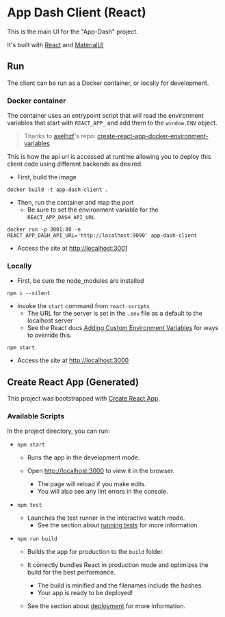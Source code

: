 # App Dash Client (React)
This is the main UI for the "App-Dash" project.

It's built with [React](https://reactjs.org/) and [MaterialUI](https://mui.com/)

## Run
The client can be run as a Docker container, or locally for development.

### Docker container
The container uses an entrypoint script that will read the environment variables that start with `REACT_APP_` and add them to the `window.ENV` object.

> Thanks to [axelhzf](https://github.com/axelhzf)'s repo: [create-react-app-docker-environment-variables](https://github.com/axelhzf/create-react-app-docker-environment-variables)

This is how the api url is accessed at runtime allowing you to deploy this client code using different backends as desired.

- First, build the image
    
```shell
docker build -t app-dash-client .
```

- Then, run the container and map the port
    - Be sure to set the environment variable for the `REACT_APP_DASH_API_URL`

```shell
docker run -p 3001:80 -e REACT_APP_DASH_API_URL='http://localhost:9090' app-dash-client
```
    
- Access the site at [http://localhost:3001](http://localhost:3001)

### Locally
- First, be sure the node_modules are installed
```shell
npm i --silent
```
    
- Invoke the `start` command from `react-scripts`
    - The URL for the server is set in the `.env` file as a default to the localhost server
    - See the React docs [Adding Custom Environment Variables](https://create-react-app.dev/docs/adding-custom-environment-variables/) for ways to override this.

```shell
npm start
```

- Access the site at [http://localhost:3000](http://localhost:3000)


## Create React App (Generated)

This project was bootstrapped with [Create React App](https://github.com/facebook/create-react-app).

### Available Scripts

In the project directory, you can run:

- `npm start`
    - Runs the app in the development mode.
    - Open [http://localhost:3000](http://localhost:3000) to view it in the browser.

        - The page will reload if you make edits.
        - You will also see any lint errors in the console.

- `npm test`
    - Launches the test runner in the interactive watch mode.
        - See the section about [running tests](https://facebook.github.io/create-react-app/docs/running-tests) for more information.

- `npm run build`
    - Builds the app for production to the `build` folder.
    - It correctly bundles React in production mode and optimizes the build for the best performance.

        - The build is minified and the filenames include the hashes.
        - Your app is ready to be deployed!

    - See the section about [deployment](https://facebook.github.io/create-react-app/docs/deployment) for more information.

